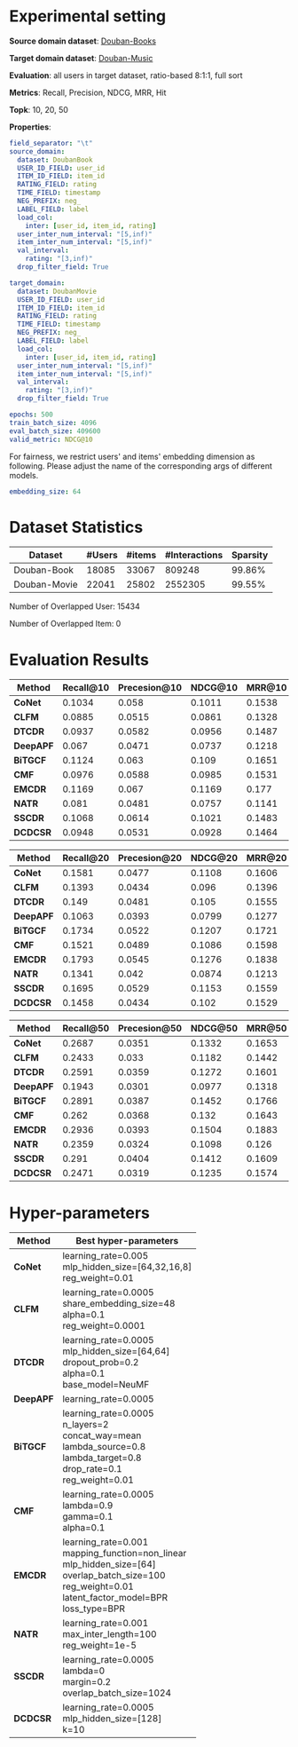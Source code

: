# Experimental setting

**Source domain dataset**: [Douban-Books](https://www.douban.com/)

**Target domain dataset**: [Douban-Music](https://www.douban.com/)

**Evaluation**: all users in target dataset, ratio-based 8:1:1, full sort

**Metrics**: Recall, Precision, NDCG, MRR, Hit

**Topk**: 10, 20, 50

**Properties**:
```yaml
field_separator: "\t"
source_domain:
  dataset: DoubanBook
  USER_ID_FIELD: user_id
  ITEM_ID_FIELD: item_id
  RATING_FIELD: rating
  TIME_FIELD: timestamp
  NEG_PREFIX: neg_
  LABEL_FIELD: label
  load_col:
    inter: [user_id, item_id, rating]
  user_inter_num_interval: "[5,inf)"
  item_inter_num_interval: "[5,inf)"
  val_interval:
    rating: "[3,inf)"
  drop_filter_field: True

target_domain:
  dataset: DoubanMovie
  USER_ID_FIELD: user_id
  ITEM_ID_FIELD: item_id
  RATING_FIELD: rating
  TIME_FIELD: timestamp
  NEG_PREFIX: neg_
  LABEL_FIELD: label
  load_col:
    inter: [user_id, item_id, rating]
  user_inter_num_interval: "[5,inf)"
  item_inter_num_interval: "[5,inf)"
  val_interval:
    rating: "[3,inf)"
  drop_filter_field: True

epochs: 500
train_batch_size: 4096
eval_batch_size: 409600
valid_metric: NDCG@10


```
For fairness, we restrict users' and items' embedding dimension as following. Please adjust the name of the corresponding args of different models.
```yaml
embedding_size: 64
```

# Dataset Statistics
| Dataset      | #Users | #items | #Interactions | Sparsity |
|--------------|--------|--------|---------------|----------|
| Douban-Book  | 18085  | 33067  | 809248        | 99.86%   |
| Douban-Movie | 22041  | 25802  | 2552305       | 99.55%   |

Number of Overlapped User: 15434

Number of Overlapped Item: 0

# Evaluation Results

| Method      | Recall@10 | Precesion@10  | NDCG@10  | MRR@10  | Hit@10 |
|-------------|-----------|---------------|----------|---------|--------|
| **CoNet**   | 0.1034    | 0.058         | 0.1011   | 0.1538  | 0.3224 |
| **CLFM**    | 0.0885    | 0.0515        | 0.0861   | 0.1328  | 0.2948 |
| **DTCDR**   | 0.0937    | 0.0582        | 0.0956   | 0.1487  | 0.3126 |
| **DeepAPF** | 0.067     | 0.0471        | 0.0737   | 0.1218  | 0.2626 |
| **BiTGCF**  | 0.1124    | 0.063         | 0.109    | 0.1651  | 0.3485 |
| **CMF**     | 0.0976    | 0.0588        | 0.0985   | 0.1531  | 0.3246 |
| **EMCDR**   | 0.1169    | 0.067         | 0.1169   | 0.177   | 0.3568 |
| **NATR**    | 0.081     | 0.0481	       | 0.0757	  | 0.1141  | 0.2774 |
| **SSCDR**   | 0.1068    | 0.0614        | 0.1021   | 0.1483  | 0.3299 |
| **DCDCSR**  | 0.0948    | 0.0531        | 0.0928   | 0.1464  | 0.3101 |

| Method      | Recall@20 | Precesion@20 | NDCG@20 | MRR@20  | Hit@20 |
|-------------|-----------|--------------|---------|---------|--------|
| **CoNet**   | 0.1581    | 0.0477       | 0.1108  | 0.1606  | 0.42   |
| **CLFM**    | 0.1393    | 0.0434       | 0.096   | 0.1396  | 0.3937 |
| **DTCDR**   | 0.149     | 0.0481       | 0.105   | 0.1555  | 0.4117 |
| **DeepAPF** | 0.1063    | 0.0393       | 0.0799  | 0.1277  | 0.3481 |
| **BiTGCF**  | 0.1734    | 0.0522       | 0.1207  | 0.1721  | 0.4503 |
| **CMF**     | 0.1521    | 0.0489       | 0.1086  | 0.1598  | 0.4216 |
| **EMCDR**   | 0.1793    | 0.0545       | 0.1276  | 0.1838  | 0.4564 |
| **NATR**    | 0.1341	   | 0.042        | 0.0874  | 0.1213  | 0.3813 |
| **SSCDR**   | 0.1695    | 0.0529	      | 0.1153  | 0.1559  | 0.4408 |
| **DCDCSR**  | 0.1458    | 0.0434       | 0.102   | 0.1529  | 0.4044 |

| Method      | Recall@50 | Precesion@50 | NDCG@50  | MRR@50 | Hit@50 |
|-------------|-----------|--------------|----------|--------|--------|
| **CoNet**   | 0.2687    | 0.0351       | 0.1332   | 0.1653 | 0.5653 |
| **CLFM**    | 0.2433    | 0.033        | 0.1182   | 0.1442 | 0.5372 |
| **DTCDR**   | 0.2591    | 0.0359       | 0.1272   | 0.1601 | 0.5551 |
| **DeepAPF** | 0.1943    | 0.0301       | 0.0977   | 0.1318 | 0.4771 |
| **BiTGCF**  | 0.2891    | 0.0387       | 0.1452   | 0.1766 | 0.5903 |
| **CMF**     | 0.262     | 0.0368       | 0.132    | 0.1643 | 0.561  |
| **EMCDR**   | 0.2936    | 0.0393       | 0.1504   | 0.1883 | 0.5943 |
| **NATR**    | 0.2359	   | 0.0324	      | 0.1098   | 0.126  | 0.5262 |
| **SSCDR**   | 0.291     | 0.0404	      | 0.1412   | 0.1609 | 0.5927 |
| **DCDCSR**  | 0.2471    | 0.0319	      | 0.1235 	 | 0.1574 | 0.5424 |

# Hyper-parameters

| Method      | Best hyper-parameters                                                                                                                                                     |
|-------------|---------------------------------------------------------------------------------------------------------------------------------------------------------------------------|
| **CoNet**   | learning_rate=0.005<br/>mlp_hidden_size=[64,32,16,8]<br/>reg_weight=0.01                                                                                                  |
| **CLFM**    | learning_rate=0.0005<br/>share_embedding_size=48<br/>alpha=0.1<br/>reg_weight=0.0001                                                                                      |
| **DTCDR**   | learning_rate=0.0005<br/>mlp_hidden_size=[64,64]<br/>dropout_prob=0.2<br/>alpha=0.1<br/>base_model=NeuMF                                                                  |
| **DeepAPF** | learning_rate=0.0005                                                                                                                                                      |
| **BiTGCF**  | learning_rate=0.0005<br/>n_layers=2<br/>concat_way=mean<br/>lambda_source=0.8<br/>lambda_target=0.8<br/>drop_rate=0.1<br/>reg_weight=0.01                                 |
| **CMF**     | learning_rate=0.0005<br/>lambda=0.9<br/>gamma=0.1<br/>alpha=0.1                                                                                                           |
| **EMCDR**   | learning_rate=0.001<br/>mapping_function=non_linear<br/>mlp_hidden_size=[64]<br/>overlap_batch_size=100<br/>reg_weight=0.01<br/>latent_factor_model=BPR<br/>loss_type=BPR |
| **NATR**    | learning_rate=0.001<br/>max_inter_length=100<br/>reg_weight=1e-5                                                                                                          |
| **SSCDR**   | learning_rate=0.0005<br/>lambda=0<br/>margin=0.2<br/>overlap_batch_size=1024                                                                                              |
| **DCDCSR**  | learning_rate=0.0005<br/>mlp_hidden_size=[128]<br/>k=10                                                                                                                   |

